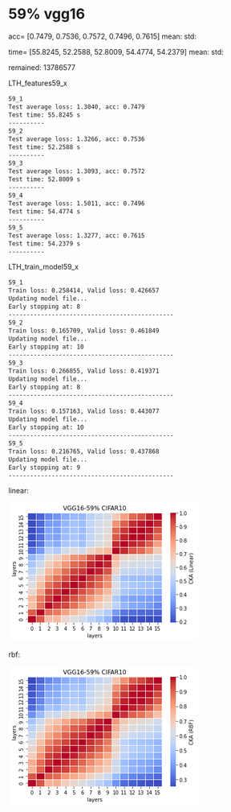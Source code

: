 # 59% vgg16
acc= [0.7479, 0.7536, 0.7572, 0.7496, 0.7615] mean: std:

time= [55.8245, 52.2588, 52.8009, 54.4774, 54.2379] mean: std: 

remained: 13786577

LTH_features59_x
```
59_1
Test average loss: 1.3040, acc: 0.7479
Test time: 55.8245 s
----------
59_2
Test average loss: 1.3266, acc: 0.7536
Test time: 52.2588 s
----------
59_3
Test average loss: 1.3093, acc: 0.7572
Test time: 52.8009 s
----------
59_4
Test average loss: 1.5011, acc: 0.7496
Test time: 54.4774 s
----------
59_5
Test average loss: 1.3277, acc: 0.7615
Test time: 54.2379 s
----------
```

LTH_train_model59_x
```
59_1
Train loss: 0.258414, Valid loss: 0.426657
Updating model file...
Early stopping at: 8
----------------------------------------------
59_2
Train loss: 0.165709, Valid loss: 0.461849
Updating model file...
Early stopping at: 10
----------------------------------------------
59_3
Train loss: 0.266855, Valid loss: 0.419371
Updating model file...
Early stopping at: 8
----------------------------------------------
59_4
Train loss: 0.157163, Valid loss: 0.443077
Updating model file...
Early stopping at: 10
----------------------------------------------
59_5
Train loss: 0.216765, Valid loss: 0.437868
Updating model file...
Early stopping at: 9
----------------------------------------------
```

linear:

![lth59linear](lth59linear.png)

rbf:

![lth59rbf](lth59rbf.png)
